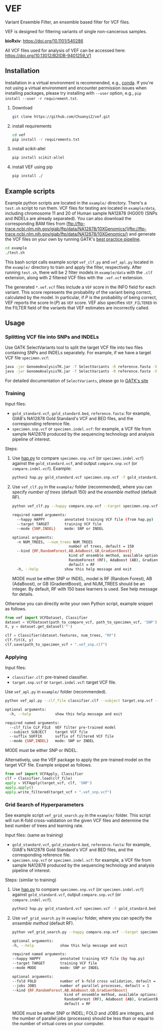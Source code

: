 # VEF

Variant Ensemble Filter, an ensemble based filter for VCF files.

VEF is designed for filtering variants of single non-cancerous samples.

**bioRxiv**: <https://doi.org/10.1101/540286>

All VCF files used for analysis of VEF can be accessed here: <https://doi.org/10.13012/B2IDB-9401259_V1>

## Installation

Installation in a virtual environment is recommended, e.g., [conda](https://conda.io/projects/conda/en/latest/user-guide/getting-started.html).
If you're not using a virtual environment and encounter permission issues when installing packages, please try installing with `--user` option, e.g., `pip install --user -r requirement.txt`.

1. Download

    ```bash
    git clone https://github.com/ChuanyiZ/vef.git
    ```

2. install requirements

    ```bash
    cd vef
    pip install -r requirements.txt
    ```

3. install scikit-allel

    ```bash
    pip install scikit-allel
    ```

4. install VEF using pip

    ```bash
    pip install ./
    ```

## Example scripts

Example python scripts are located in the `example/` directory. There's a `test.sh` script to run them. VCF files for testing are located in `example/data`, including chromosome 11 and 20 of Human sample NA12878 (HG001) (SNPs and INDELs are already separated). You can also download the corresponding BAM files from [ftp://ftp-trace.ncbi.nlm.nih.gov/giab/ftp/data/NA12878/10XGenomics/](ftp://ftp-trace.ncbi.nlm.nih.gov/giab/ftp/data/NA12878/10XGenomics/) and generate the VCF files on your own by running GATK's [best practice pipeline](https://software.broadinstitute.org/gatk/best-practices/).

```bash
cd example
./test.sh
```

This bash script calls example script `vef_clf.py` and `vef_apl.py` located in the `example/` directory to train and apply the filter, respectively. After running `test.sh`, there will be 2 filter models in `example/data` with the `.clf` extension, along with 2 filtered VCF files with the `.vef.vcf` extension.

The generated `*.vef.vcf` files include a `VEF` score in the INFO field for each variant. This score represents the probability of the variant being correct, calculated by the model. In particular, if $P$ is the probability of being correct, VEF reports the score $\ln(P)$ as `VEF` score. VEF also specifies `VEF_FILTERED` in the FILTER field of the variants that VEF estimates are incorrectly called.

## Usage

### Splitting VCF file into SNPs and INDELs

Use GATK SelectVariants tool to split the target VCF file into two files containing SNPs and INDELs separately. For example, if we have a target VCF file `specimen.vcf`:

```bash
java -jar GenomeAnalysisTK.jar -T SelectVariants -R reference.fasta -V specimen.vcf -selectType SNP -o specimen.snp.vcf
java -jar GenomeAnalysisTK.jar -T SelectVariants -R reference.fasta -V specimen.vcf -selectType INDEL -o specimen.indel.vcf
```

For detailed documentation of `SelectVariants`, please go to [GATK's site](https://software.broadinstitute.org/gatk/documentation/tooldocs/3.8-0/org_broadinstitute_gatk_tools_walkers_variantutils_SelectVariants.php)

### Training

Input files:

- `gold_standard.vcf`, `gold_standard.bed`, `reference.fasta`: for example, GIAB's NA12878 Gold Standard's VCF and BED files, and the corresponding reference file.
- `specimen.snp.vcf` or `specimen.indel.vcf`: for example, a VCF file from sample NA12878 produced by the sequencing technology and analysis pipeline of interest.

Steps:

1. Use [hap.py](https://github.com/Illumina/hap.py) to compare `specimen.snp.vcf` (or `specimen.indel.vcf`) against the `gold_standard.vcf`, and output `compare.snp.vcf` (or `compare.indel.vcf`). Example:

    ```bash
    python2 hap.py gold_standard.vcf specimen.snp.vcf -f gold_standard.bed -o compare.snp.vcf -r reference.fasta --no-roc
    ```

2. Use `vef_clf.py` in the `example/` folder (recommended), where you can specify *number of trees* (default 150) and the *ensemble method* (default RF).

    ```bash
    python vef_clf.py --happy compare.snp.vcf --target specimen.snp.vcf --mode SNP --kind <MODEL_NAME> --n <NUM_TREES>

    required named arguments:
      --happy HAPPY         annotated training VCF file (from hap.py)
      --target TARGET       training VCF file
      --mode {SNP,INDEL}    mode: SNP or INDEL

    optional arguments:
      -n NUM_TREES, --num_trees NUM_TREES
                              number of trees, default = 150
      --kind {RF,RandomForest,AB,AdaBoost,GB,GradientBoost}
                              kind of ensemble method, available options:
                              RandomForest (RF), AdaBoost (AB), GradientBoost(GB);
                              default = RF
      -h, --help            show this help message and exit
    ```

    MODE must be either SNP or INDEL, model is RF (Random Forest), AB (AdaBoost), or GB (GradientBoost), and NUM_TREES should be an integer. By default, RF with 150 base learners is used. See help message for details.

Otherwise you can directly write your own Python script, example snippet as follows.

```python
from vef import VCFDataset, Classifier
dataset = VCFDataset(path_to_compare_vcf, path_to_specimen_vcf, 'SNP')
X, y = dataset.get_dataset('*')

clf = Classifier(dataset.features, num_trees, "RF")
clf.fit(X, y)
clf.save(path_to_specimen_vcf + ".vef_snp.clf")
```

### Applying

Input files:

- `classifier.clf`: pre-trained classifier.
- `target.snp.vcf` or `target.indel.vcf`: target VCF file.

Use `vef_apl.py` in `example/` folder (recommended).

```bash
python vef_apl.py --clf_file classifier.clf --subject target.snp.vcf --suffix vef --mode SNP

optional arguments:
  -h, --help           show this help message and exit

required named arguments:
  --clf_file CLF_FILE  VEF filter pre-trained model
  --subject SUBJECT    target VCF file
  --suffix SUFFIX      suffix of filtered VCF file
  --mode {SNP,INDEL}   mode: SNP or INDEL

```

MODE must be either SNP or INDEL.

Alternatively, use the VEF package to apply the pre-trained model on the target VCF file. Example snippet as follows.

```python
from vef import VCFApply, Classifier
clf = Classifier.load(clf_file)
apply = VCFApply(target_vcf, clf, 'SNP')
apply.apply()
apply.write_filtered(target_vcf + ".vef_snp.vcf")
```

### Grid Search of Hyperparameters

See example script `vef_grid_search.py` in the `example/` folder.
This script will run K-fold cross-validation on the given VCF files and determine the best number of trees and learning rate.

Input files: (same as training)

- `gold_standard.vcf`, `gold_standard.bed`, `reference.fasta`: for example, GIAB's NA12878 Gold Standard's VCF and BED files, and the corresponding reference file.
- `specimen.snp.vcf` or `specimen.indel.vcf`: for example, a VCF file from sample NA12878 produced by the sequencing technology and analysis pipeline of interest.

Steps: (similar to training)

1. Use [hap.py](https://github.com/Illumina/hap.py) to compare `specimen.snp.vcf` (or `specimen.indel.vcf`) against `gold_standard.vcf`, output `compare.snp.vcf` (or `compare.indel.vcf`).

    ```bash
    python2 hap.py gold_standard.vcf specimen.vcf -f gold_standard.bed -o compare.vcf -r reference.fasta --no-roc
    ```

2. Use `vef_grid_search.py` in `example/` folder, where you can specify the *ensemble method* (default RF).

    ```bash
    python vef_grid_search.py --happy compare.snp.vcf --target specimen.snp.vcf --mode SNP --fold 5 --jobs 2 --kind <MODEL_NAME>

    optional arguments:
    -h, --help            show this help message and exit

    required named arguments:
    --happy HAPPY         annotated training VCF file (by hap.py)
    --target TARGET       training VCF file
    --mode MODE           mode: SNP or INDEL

    optional arguments:
    --fold FOLD           number of k-fold cross validation, default = 5
    --jobs JOBS           number of parallel processes, default = 1
    --kind {RF,RandomForest,AB,AdaBoost,GB,GradientBoost}
                            kind of ensemble method, available options:
                            RandomForest (RF), AdaBoost (AB), GradientBoost(GB);
                            default = RF
    ```

    MODE must be either SNP or INDEL; FOLD and JOBS are integers, and the number of parallel jobs (processes) should be less than or equal to the number of virtual cores on your computer.

